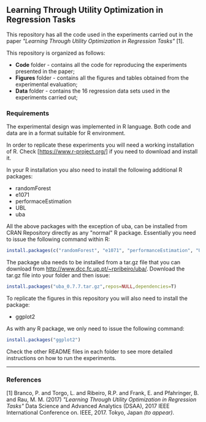 ## Learning Through Utility Optimization in Regression Tasks

This repository has all the code used in the experiments carried out in the paper *"Learning Through Utility Optimization in Regression Tasks"* [1].


This repository is organized as follows:

* **Code** folder - contains all the code for reproducing the experiments presented in the paper;
* **Figures** folder - contains all the figures and tables obtained from the experimental evaluation;
* **Data** folder - contains the 16 regression data sets used in the experiments carried out;


### Requirements

The experimental design was implemented in R language. Both code and data are in a format suitable for R environment.

In order to replicate these experiments you will need a working installation
  of R. Check [https://www.r-project.org/] if you need to download and install it.

In your R installation you also need to install the following additional R packages:

  - randomForest
  - e1071
  - performaceEstimation
  - UBL
  - uba


  All the above packages with the exception of uba, can be installed from CRAN Repository directly as any "normal" R package. Essentially you need to issue the following command within R:

```r
install.packages(c("randomForest", "e1071", "performanceEstimation", "UBL"))
```

The package uba needs to be installed from a tar.gz file that you
  can download from http://www.dcc.fc.up.pt/~rpribeiro/uba/.
  Download the tar.gz file into your folder and then issue:

```r
install.packages("uba_0.7.7.tar.gz",repos=NULL,dependencies=T)
```


To replicate the figures in this repository you will also need to install the package:

  - ggplot2

As with any R package, we only need to issue the following command:

```r
install.packages("ggplot2")
```

Check the other README files in each folder to see more detailed instructions on how to run the experiments.

*****

### References
[1] Branco, P. and Torgo, L. and Ribeiro, R.P. and Frank, E. and Pfahringer, B. and Rau, M. M. (2017) *"Learning Through Utility Optimization in Regression Tasks"* Data Science and Advanced Analytics (DSAA), 2017 IEEE International Conference on. IEEE, 2017. Tokyo, Japan *(to appear)*.

